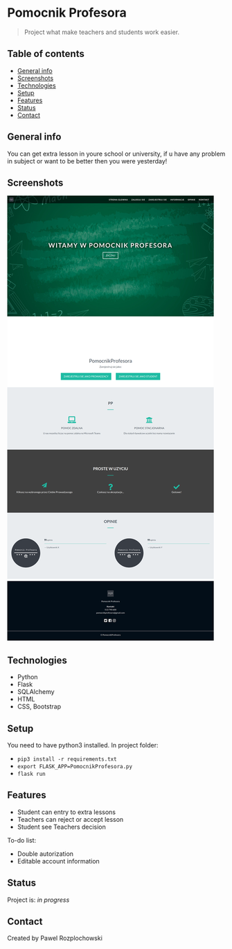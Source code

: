 # Pomocnik Profesora
> Project what make teachers and students work easier.

## Table of contents
* [General info](#general-info)
* [Screenshots](#screenshots)
* [Technologies](#technologies)
* [Setup](#setup)
* [Features](#features)
* [Status](#status)
* [Contact](#contact)

## General info
You can get extra lesson in youre school or university, if u have any problem in subject or want to be better then you were yesterday!

## Screenshots
![Example screenshot](./images/123584955_4037319149616248_4941042612904498194_n.png)

## Technologies
* Python
* Flask
* SQLAlchemy
* HTML 
* CSS, Bootstrap

## Setup
You need to have python3 installed. In project folder: 
* `pip3 install -r requirements.txt`
* `export FLASK_APP=PomocnikProfesora.py`
* `flask run`


## Features
* Student can entry to extra lessons
* Teachers can reject or accept lesson
* Student see Teachers decision

To-do list:
* Double autorization
* Editable account information

## Status
Project is: _in progress_


## Contact
Created by Pawel Rozplochowski
